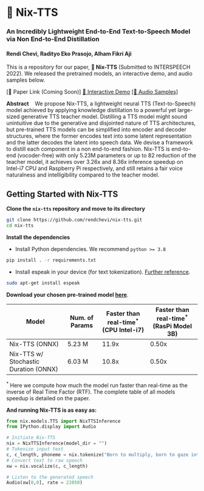 # **🐤 Nix-TTS**

### **An Incredibly Lightweight End-to-End Text-to-Speech Model via Non End-to-End Distillation**

#### Rendi Chevi, Radityo Eko Prasojo, Alham Fikri Aji

This is a repository for our paper, **🐤 Nix-TTS** (Submitted to INTERSPEECH 2022). We released the pretrained models, an interactive demo, and audio samples below.

[📄 Paper Link (Coming Soon)] [🤗 Interactive Demo](https://huggingface.co/spaces/rendchevi/nix-tts) [[📢 Audio Samples]](https://drive.google.com/drive/folders/1BJunQY8nBQW5YyZ4MuFN_-T-m91Dk508?usp=sharing)

**Abstract**&nbsp;&nbsp;&nbsp;&nbsp;We propose Nix-TTS, a lightweight neural TTS (Text-to-Speech) model achieved by applying knowledge distillation to a powerful yet large-sized generative TTS teacher model. Distilling a TTS model might sound unintuitive due to the generative and disjointed nature of TTS architectures, but pre-trained TTS models can be simplified into encoder and decoder structures, where the former encodes text into some latent representation and the latter decodes the latent into speech data. We devise a framework to distill each component in a non end-to-end fashion. Nix-TTS is end-to-end (vocoder-free) with only 5.23M parameters or up to 82 reduction of the teacher model, it achieves over 3.26x and 8.36x inference speedup on Intel-i7 CPU and Raspberry Pi respectively, and still retains a fair voice naturalness and intelligibility compared to the teacher model.

## **Getting Started with Nix-TTS**
**Clone the `nix-tts` repository and move to its directory**
```bash
git clone https://github.com/rendchevi/nix-tts.git
cd nix-tts
```

**Install the dependencies**
- Install Python dependencies. We recommend `python >= 3.8`
```bash
pip install . -r requirements.txt 
```
- Install espeak in your device (for text tokenization). [Further reference](```bash).
```bash
sudo apt-get install espeak
```

**Download your chosen pre-trained model [here](https://drive.google.com/drive/folders/1GbFOnJsgKHCAXySm2sTluRRikc4TAWxJ?usp=sharing)**. 

| Model      | Num. of Params | Faster than real-time<sup>*</sup> (CPU Intel-i7) | Faster than real-time<sup>*</sup> (RasPi Model 3B) |
| ---------- | -------------- | ----| ----|
| Nix-TTS (ONNX)    | 5.23 M | 11.9x | 0.50x |
| Nix-TTS w/ Stochastic Duration (ONNX) | 6.03 M | 10.8x | 0.50x |
<sup>*</sup> Here we compute how much the model run faster than real-time as the inverse of Real Time Factor (RTF). The complete table of all models speedup is detailed on the paper.

**And running Nix-TTS is as easy as:**
```py
from nix.models.TTS import NixTTSInference
from IPython.display import Audio

# Initiate Nix-TTS
nix = NixTTSInference(model_dir = "")
# Tokenize input text
c, c_length, phoneme = nix.tokenize("Born to multiply, born to gaze into night skies.")
# Convert text to raw speech
xw = nix.vocalize(c, c_length)

# Listen to the generated speech
Audio(xw[0,0], rate = 22050)
```

